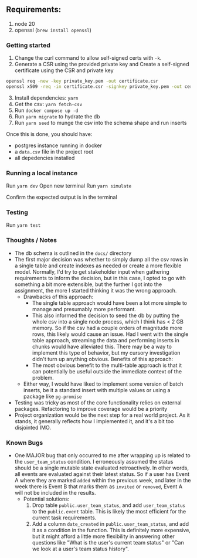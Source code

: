 ## Requirements:

1. node 20
2. openssl (`brew install openssl`)

### Getting started

1. Change the curl command to allow self-signed certs with `-k`.
2. Generate a CSR using the provided private key and Create a self-signed certificate using the CSR and private key

```bash
openssl req -new -key private_key.pem -out certificate.csr
openssl x509 -req -in certificate.csr -signkey private_key.pem -out certificate.pem -days 365
```

3. Install dependencies: `yarn`
4. Get the csv: `yarn fetch-csv`
5. Run `docker compose up -d`
6. Run `yarn migrate` to hydrate the db
7. Run `yarn seed` to munge the csv into the schema shape and run inserts

Once this is done, you should have:

- postgres instance running in docker
- a `data.csv` file in the project root
- all depedencies installed

### Running a local instance

Run `yarn dev`
Open new terminal
Run `yarn simulate`

Confirm the expected output is in the terminal

### Testing

Run `yarn test`

### Thoughts / Notes

- The db schema is outlined in the `docs/` directory
- The first major decision was whether to simply dump all the csv rows in a single table and create indexes as needed or create a more flexible model. Normally, I'd try to get stakeholder input when gathering requirements to inform the decision, but in this case, I opted to go with something a bit more extensible, but the further I got into the assignment, the more I started thinking it was the wrong approach.
  - Drawbacks of this approach:
    - The single table approach would have been a lot more simple to manage and presumably more performant.
    - This also informed the decision to seed the db by putting the whole csv into a single node process, which I think has < 2 GB memory. So if the csv had a couple orders of magnitude more rows, this likely would cause an issue. Had I went with the single table approach, streaming the data and performing inserts in chunks would have alleviated this. There may be a way to implement this type of behavior, but my cursory investigation didn't turn up anything obvious.
      Benefits of this approach:
    - The most obvious benefit to the multi-table approach is that it can potentially be useful outside the immediate context of the problem.
  - Either way, I would have liked to implement some version of batch inserts, be it a standard insert with multiple values or using a package like `pg-promise`
- Testing was tricky as most of the core functionality relies on external packages. Refactoring to improve coverage would be a priority
- Project organization would be the next step for a real world project. As it stands, it generally reflects how I implemented it, and it's a bit too disjointed IMO.

### Known Bugs

- One MAJOR bug that only occurred to me after wrapping up is related to the `user_team_status` condition. I erroneously assumed the status should be a single mutable state evaluated retroactively. In other words, all events are evaluated against their latest status. So if a user has Event A where they are marked `added` within the previous week, and later in the week there is Event B that marks them as `invited` or `removed`, Event A will not be included in the results.
  - Potential solutions:
    1. Drop table `public.user_team_status`, and add `user_team_status` to the `public.event` table. This is likely the most efficient for the current task requirements.
    2. Add a column `date_created` in `public.user_team_status`, and add it as a condition in the function. This is definitely more expensive, but it might afford a little more flexibility in answering other questions like "What is the user's current team status" or "Can we look at a user's team status history".

